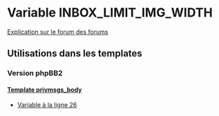 # Variable INBOX_LIMIT_IMG_WIDTH
[Explication sur le forum des forums](http://forum.forumactif.com/t294113-listing-des-variables#INBOX_LIMIT_IMG_WIDTH)

## Utilisations dans les templates

### Version phpBB2

#### [Template privmsgs_body](subsilver/privmsgs_body.md)
* [Variable à la ligne 26](../subsilver/privmsgs_body.tpl#L26)